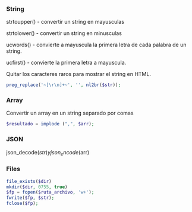 ### String

strtoupper() - convertir un string en mayusculas

strtolower() - convertir un string en minusculas

ucwords() - convierte a mayuscula la primera letra de cada palabra de un string.

ucfirst() - convierte la primera letra a mayuscula.

Quitar los caracteres raros para mostrar el string en HTML. 
```php
preg_replace('~[\r\n]+~', '', nl2br($str));
```

### Array

Convertir un array en un string separado por comas

```php
$resultado = implode (",", $arr);
```

### JSON

json_decode($str) y json_encode($arr)

### Files
```php
file_exists($dir)
mkdir($dir, 0755, true)
$fp = fopen($ruta_archivo, 'w+');
fwrite($fp, $str);
fclose($fp);
```
